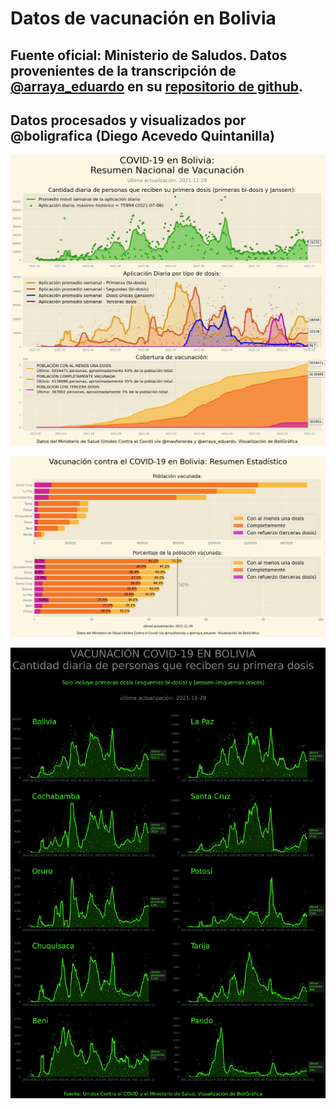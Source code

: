 # Datos de vacunación en Bolivia
## Fuente oficial: Ministerio de Saludos. Datos provenientes de la transcripción de [@arraya_eduardo](www.twitter.com/arraya_eduardo) en su [repositorio de github](https://github.com/pr0nstar/covid19-data/blob/master/processed/bolivia/vaccinations.csv).

## Datos procesados y visualizados por @boligrafica (Diego Acevedo Quintanilla)


![Resumen nacional](https://github.com/dquintani/vacunacion/blob/main/resumen_nacional.jpg?raw=true)



![Resumen Estadístico](https://github.com/dquintani/vacunacion/blob/main/resumen_departamental.jpg?raw=true)

![Cantidad diaria que recibe su primera dosis](https://github.com/dquintani/vacunacion/blob/main/primera_vacunacion.jpg?raw=true)

